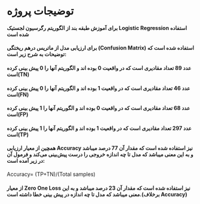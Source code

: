 # توضیجات پروژه
#### برای آموزش طبقه بند از الگوریتم رگرسیون لجستیک Logistic Regression استفاده شده است
#### برای ارزیابی مدل از ماتریس درهم ریختگی (Confusion Matrix) استفاده شده است که توضیحات به شرح زیر است:
#### عدد 89 تعداد مقادیری است که در واقعیت 0 بوده اند و الگوریتم آنها را 0 پیش بینی  کرده است(TN)
#### عدد 46 تعداد مقادیری است که در واقعیت 1 بوده اند و الگوریتم آنها را 0 پیش بینی  کرده است(FN)
#### عدد 68 تعداد مقادیری است که در واقعیت 0 بوده اند و الگوریتم آنها را 1 پیش بینی  کرده است(FP)
#### عدد 297 تعداد مقادیری است که در واقعیت 1 بوده اند و الگوریتم آنها را 1 پیش بینی  کرده است(TP)


#### همچین از معیار ارزیابی Accuracy نیز استفاده شده است که مقدار آن 77 درصد میباشد و به این معنی میباشد که مدل تا چه اندازه خروجی را درست پیش‌بینی می‌کند و فرمول آن در زیر آمده است:
Accuracy=  (TP+TN)/(Total samples)

#### از معیار Zero One Loss نیز استفاده شده است که مقدار آن 23 درصد میباشد و به این معنی میباشد که مدل تا چه اندازه در پیش بینی خطا داشته است.(برخلاف Accuracy)
